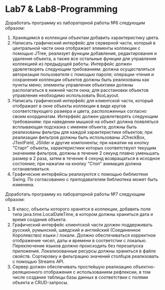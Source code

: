 # Lab7 & Lab8-Programming
Доработать программу из лабораторной работы №6 следующим образом: 
1. Хранящимся в коллекции объектам добавить характеристику цвета.
2. Написать графический интерфейс для серверной части, который в центральной части окна отображает элементы коллекции с помощью JTree, реализует функции добавления, редактирования и удаления объекта, а также все остальные функции для управления коллекцией из предыдущей работы. Интерфейс должен удовлетворять следующим требованиям:
должна осуществляться авторизация пользователя с помощью пароля;
операции чтения и сохранения коллекции объектов должны быть реализованы как пункты меню;
элементы управления объектами должны располагаться в нижней части окна;
для расстановки объектов управления необходимо использовать BoxLayout.
3. Написать графический интерфейс для клиентской части, который отображает в окне объекты коллекции в виде кругов соответствующего размера и цвета, расположенных согласно своим координатам. Интерфейс должен удовлетворять следующим требованиям:
при наведении мышкой на объект должна появляться всплывающая подсказка с именем объекта;
должны быть реализованы фильтры для каждой характеристики объектов;
при реализации фильтров должны быть использованы JCheckBox, JTextField, JSlider и другие компоненты;
при нажатии на кнопку "Старт" объекты, характеристики которых соответствуют текущим значениям фильтров, должны в течение 2 секунд плавно уменьшать размер в 2 раза, затем в течение 4 секунд возвращаться в исходное состояние;
при нажатии на кнопку "Стоп" анимация должна останавливаться.
4. Графические интерфейсы реализуются с помощью библиотеки Swing. По согласованию с преподавателем библиотека может быть изменена.

Доработать программу из лабораторной работы №7 следующим образом:
1. В класс, объекты которого хранятся в коллекции, добавить поле типа java.time.LocalDateTime, в котором должны храниться дата и время создания объекта.
2. Графический интерфейс клиентской части должен поддерживать русский, румынский, шведский и английский (Соединенное Королевство) языки / локали. Должно обеспечиваться корректное отображение чисел, даты и времени в соответстии с локалью. Переключение языков должно происходить без перезапуска приложения. Локализованные ресурсы должны храниться в файле свойств. Сортировку и фильтрацию значений столбцов реализовать с помощью Streams API.
3. Сервер должен обеспечивать простейшую реализацию объектно-реляционного отображения с использованием рефлексии, в том числе создание таблицы базы данных в соответствии с полями объекта и CRUD-запросы. 
